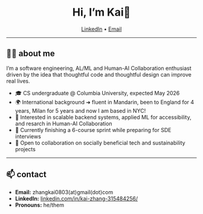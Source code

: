 

<h1 align="center">Hi, I’m Kai👋</h1>

<p align="center">
  <a href="www.linkedin.com/in/kai-zhang-315484256/">LinkedIn</a> • <a href="mailto:<zhangkai0803@gmail.com">Email</a>
</p>

---

## 👩‍💻 about me  
I’m a software engineering, AL/ML and Human-AI Collaboration enthusiast driven by the idea that thoughtful code and thoughtful design can improve real lives.  
* 🎓 CS undergraduate @ Columbia University, expected May 2026  
* 🌍 International background ➜ fluent in Mandarin, been to England for 4 years, Milan for 5 years and now I am based in NYC!
* 🔭 Interested in scalable backend systems, applied ML for accessibility, and resarch in Human-AI Collaboration
* 🌱 Currently finishing a 6-course sprint while preparing for SDE interviews  
* 🤝 Open to collaboration on socially beneficial tech and sustainability projects

---

## 📫 contact  
* **Email:** zhangkai0803(at)gmail(dot)com 
* **LinkedIn:** [linkedin.com/in/kai-zhang-315484256/](www.linkedin.com/in/kai-zhang-315484256/)  
* **Pronouns:** he/them

